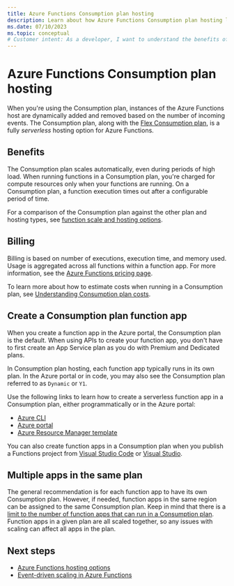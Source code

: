 ```yaml
---
title: Azure Functions Consumption plan hosting
description: Learn about how Azure Functions Consumption plan hosting lets you run your code in an environment that scales dynamically, but you only pay for resources used during execution. 
ms.date: 07/10/2023
ms.topic: conceptual
# Customer intent: As a developer, I want to understand the benefits of using the Consumption plan so I can get the scalability benefits of Azure Functions without having to pay for resources I don't need.
---
```


# Azure Functions Consumption plan hosting

When you're using the Consumption plan, instances of the Azure Functions host are dynamically added and removed based on the number of incoming events. The Consumption plan, along with the [Flex Consumption plan](./flex-consumption-plan.md), is a fully <em>serverless</em> hosting option for Azure Functions.

## Benefits

The Consumption plan scales automatically, even during periods of high load. When running functions in a Consumption plan, you're charged for compute resources only when your functions are running. On a Consumption plan, a function execution times out after a configurable period of time.

For a comparison of the Consumption plan against the other plan and hosting types, see [function scale and hosting options](functions-scale.md).

## Billing

Billing is based on number of executions, execution time, and memory used. Usage is aggregated across all functions within a function app. For more information, see the [Azure Functions pricing page](https://azure.microsoft.com/pricing/details/functions/).

To learn more about how to estimate costs when running in a Consumption plan, see [Understanding Consumption plan costs](functions-consumption-costs.md).

## Create a Consumption plan function app

When you create a function app in the Azure portal, the Consumption plan is the default. When using APIs to create your function app, you don't have to first create an App Service plan as you do with Premium and Dedicated plans.

In Consumption plan hosting, each function app typically runs in its own plan. In the Azure portal or in code, you may also see the Consumption plan referred to as `Dynamic` or `Y1`. 

Use the following links to learn how to create a serverless function app in a Consumption plan, either programmatically or in the Azure portal:

+ [Azure CLI](./scripts/functions-cli-create-serverless.md)
+ [Azure portal](./functions-get-started.md)
+ [Azure Resource Manager template](functions-create-first-function-resource-manager.md)

You can also create function apps in a Consumption plan when you publish a Functions project from [Visual Studio Code](./create-first-function-vs-code-csharp.md#publish-the-project-to-azure) or [Visual Studio](functions-create-your-first-function-visual-studio.md#publish-the-project-to-azure).

## Multiple apps in the same plan

The general recommendation is for each function app to have its own Consumption plan. However, if needed, function apps in the same region can be assigned to the same Consumption plan. Keep in mind that there is a [limit to the number of function apps that can run in a Consumption plan](functions-scale.md#service-limits). Function apps in a given plan are all scaled together, so any issues with scaling can affect all apps in the plan.

## Next steps

+ [Azure Functions hosting options](functions-scale.md)
+ [Event-driven scaling in Azure Functions](event-driven-scaling.md)
